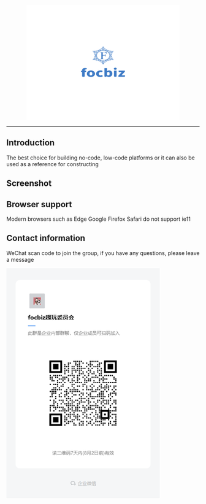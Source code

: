 <p align="center">
<img width="400" height="300" src="./__source/logo.png">
</p>

---

## Introduction

The best choice for building no-code, low-code platforms or it can also be used as a reference for constructing

## Screenshot


## Browser support

Modern browsers such as Edge Google Firefox Safari do not support ie11


## Contact information
WeChat scan code to join the group, if you have any questions, please leave a message

<p align="left">
<img width="400" height="600" src="./__source/weixin support.png">
</p>



